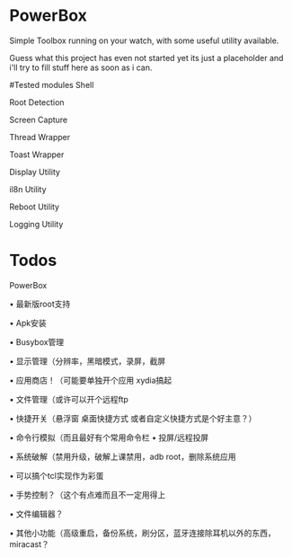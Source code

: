 # PowerBox
Simple Toolbox running on your watch, with some useful utility available. 

Guess what this project has even not started yet its just a placeholder and i'll try to fill stuff here as soon as i can.

#Tested modules
Shell

Root Detection

Screen Capture

Thread Wrapper

Toast Wrapper

Display Utility

il8n Utility

Reboot Utility

Logging Utility

# Todos
PowerBox 

• 最新版root支持

• Apk安装 

• Busybox管理 

• 显示管理（分辨率，黑暗模式，录屏，截屏 

• 应用商店！（可能要单独开个应用 xydia搞起 

• 文件管理（或许可以开个远程ftp 

• 快捷开关（悬浮窗 桌面快捷方式 或者自定义快捷方式是个好主意？） 

• 命令行模拟（而且最好有个常用命令栏 • 投屏/远程投屏 

• 系统破解（禁用升级，破解上课禁用，adb root，删除系统应用 

• 可以搞个tcl实现作为彩蛋 

• 手势控制？（这个有点难而且不一定用得上 

• 文件编辑器？ 

• 其他小功能（高级重启，备份系统，刷分区，蓝牙连接除耳机以外的东西，miracast？
